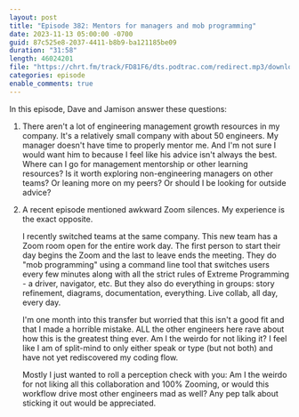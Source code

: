 ```yaml
---
layout: post
title: "Episode 382: Mentors for managers and mob programming"
date: 2023-11-13 05:00:00 -0700
guid: 87c525e8-2037-4411-b8b9-ba121185be09
duration: "31:58"
length: 46024201
file: "https://chrt.fm/track/FD81F6/dts.podtrac.com/redirect.mp3/download.softskills.audio/sse-382.mp3"
categories: episode
enable_comments: true
---
```


In this episode, Dave and Jamison answer these questions:

1. There aren't a lot of engineering management growth resources in my company. It's a relatively small company with about 50 engineers. My manager doesn't have time to properly mentor me. And I'm not sure I would want him to because I feel like his advice isn't always the best. Where can I go for management mentorship or other learning resources? Is it worth exploring non-engineering managers on other teams? Or leaning more on my peers? Or should I be looking for outside advice?

2. A recent episode mentioned awkward Zoom silences. My experience is the exact opposite.
   
   I recently switched teams at the same company. This new team has a Zoom room open for the entire work day. The first person to start their day begins the Zoom and the last to leave ends the meeting. They do "mob programming" using a command line tool that switches users every few minutes along with all the strict rules of Extreme Programming - a driver, navigator, etc. But they also do everything in groups: story refinement, diagrams, documentation, everything. Live collab, all day,  every day.
   
   I'm one month into this transfer but worried that this isn't a good fit and that I made a horrible mistake. ALL the other engineers here rave about how this is the greatest thing ever. Am I the weirdo for not liking it? I feel like I am of split-mind to only either speak or type (but not both) and have not yet rediscovered my coding flow.
   
   Mostly I just wanted to roll a perception check with you: Am I the weirdo for not liking all this collaboration and 100% Zooming, or would this workflow drive most other engineers mad as well? Any pep talk about sticking it out would be appreciated.
